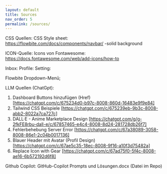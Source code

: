 ```yaml
---
layout: default
title: Sources
nav_order: 5
permalink: /sources/
---
```

CSS Quellen:
CSS Style sheet:
https://flowbite.com/docs/components/navbar/ -solid background

ICON-Quelle:
Icons von Fontawesome:
https://docs.fontawesome.com/web/add-icons/how-to

<script src="https://kit.fontawesome.com/82c10cb842.js" crossorigin="anonymous"></script>

Inbox: <i class="fa-solid fa-inbox text-black"></i>
Profile: <i class="fa-solid fa-circle-user text-black"></i>
Setting: <i class="fa-solid fa-gear"></i>


<link href="https://cdn.jsdelivr.net/npm/tailwindcss@2.2.19/dist/tailwind.min.css" rel="stylesheet">

Flowbite Dropdown-Menü;
<script src="https://cdn.jsdelivr.net/npm/flowbite@3.1.2/dist/flowbite.min.js"></script>


LLM Quellen (ChatGpt):
1.	Dashboard Buttons hinzufügen (Href)
[https://chatgpt.com/c/675234d0-b97c-8008-860d-16483e9f9e84]
2.	Tailwind CSS Beispiele
[https://chatgpt.com/c/675239eb-9b3c-8008-abb2-8022a7ca727c]
3.	DALL·E - Anime Marketplace Design
[https://chatgpt.com/g/g-2fkFE8rbu-dall-e/c/67857465-e4c4-8008-8d24-281728db26f7]
4.	Fehlerbehebung Server Error
[https://chatgpt.com/c/67a38089-3058-8008-86e1-2c04b0017136]
5.	Blauer Header mit Avatar (Profil Design)
[https://chatgpt.com/c/67ae5c35-18ec-8008-9f16-a10f3d75482a]
6.	Replace Icon with Gear
[https://chatgpt.com/c/67ad75f0-5f4c-8008-ae16-6b572192d6f8]

Github Copilot:
GitHub-Copilot Prompts und Lösungen.docx (Datei im Repo)